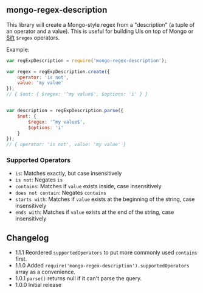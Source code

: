 ## mongo-regex-description

This library will create a Mongo-style regex from a "description" (a tuple of an operator and a value). This is useful for building UIs on top of Mongo or [Sift](https://www.npmjs.com/package/sift) `$regex` operators.

Example:

```js
var regExpDescription = require('mongo-regex-description');

var regex = regExpDescription.create({
	operator: 'is not',
	value: 'my value'
});
// { $not: { $regex: '^my value$', $options: 'i' } }


var description = regExpDescription.parse({
	$not: {
		$regex: '^my value$',
		$options: 'i'
	}
});
// { operator: 'is not', value: 'my value' }

```

### Supported Operators

* `is`: Matches exactly, but case insensitively
* `is not`: Negates `is`
* `contains`: Matches if `value` exists inside, case insensitively
* `does not contain`: Negates `contains`
* `starts with`: Matches if `value` exists at the beginning of the string, case insensitively
* `ends with`: Matches if `value` exists at the end of the string, case insensitively


## Changelog

* 1.1.1 Reordered `supportedOperators` to put more commonly used `contains` first.
* 1.1.0 Added `require('mongo-regex-description').supportedOperators` array as a convenience.
* 1.0.1 `parse()` returns null if it can't parse the query.
* 1.0.0 Initial release